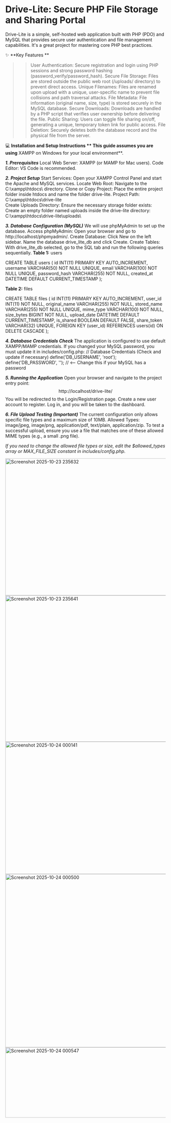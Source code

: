 <h1>Drive-Lite: Secure PHP File Storage and Sharing Portal</h1>

Drive-Lite is a simple, self-hosted web application built with PHP (PDO) and MySQL that provides secure user authentication and file management capabilities. It's a great project for mastering core PHP best practices.

✨ **Key Features
**
>> User Authentication: Secure registration and login using PHP sessions and strong password hashing (password_verify/password_hash).
>> Secure File Storage: Files are stored outside the public web root (/uploads/ directory) to prevent direct access.
>> Unique Filenames: Files are renamed upon upload with a unique, user-specific name to prevent file collisions and path traversal attacks.
>> File Metadata: File information (original name, size, type) is stored securely in the MySQL database.
>> Secure Downloads: Downloads are handled by a PHP script that verifies user ownership before delivering the file.
>> Public Sharing: Users can toggle file sharing on/off, generating a unique, temporary token link for public access.
>> File Deletion: Securely deletes both the database record and the physical file from the server.

💻 **Installation and Setup Instructions
**
This guide assumes you are using** XAMPP on Windows for your local environment**.

**_1. Prerequisites_**
Local Web Server: XAMPP (or MAMP for Mac users).
Code Editor: VS Code is recommended.

**_2. Project Setup_**
Start Services: Open your XAMPP Control Panel and start the Apache and MySQL services.
Locate Web Root: Navigate to the C:\xampp\htdocs\ directory.
Clone or Copy Project: Place the entire project folder inside htdocs and name the folder drive-lite.
Project Path: C:\xampp\htdocs\drive-lite\
Create Uploads Directory: Ensure the necessary storage folder exists:
Create an empty folder named uploads inside the drive-lite directory: C:\xampp\htdocs\drive-lite\uploads\

**_3. Database Configuration (MySQL)_**
We will use phpMyAdmin to set up the database.
Access phpMyAdmin: Open your browser and go to http://localhost/phpmyadmin/.
Create Database:
Click New on the left sidebar.
Name the database drive_lite_db and click Create.
Create Tables: With drive_lite_db selected, go to the SQL tab and run the following queries sequentially.
**Table 1:** users

CREATE TABLE users (
    id INT(11) PRIMARY KEY AUTO_INCREMENT,
    username VARCHAR(50) NOT NULL UNIQUE,
    email VARCHAR(100) NOT NULL UNIQUE,
    password_hash VARCHAR(255) NOT NULL,
    created_at DATETIME DEFAULT CURRENT_TIMESTAMP
);

**Table 2:** files

CREATE TABLE files (
    id INT(11) PRIMARY KEY AUTO_INCREMENT,
    user_id INT(11) NOT NULL,
    original_name VARCHAR(255) NOT NULL,
    stored_name VARCHAR(255) NOT NULL UNIQUE,
    mime_type VARCHAR(100) NOT NULL,
    size_bytes BIGINT NOT NULL,
    upload_date DATETIME DEFAULT CURRENT_TIMESTAMP,
    is_shared BOOLEAN DEFAULT FALSE,
    share_token VARCHAR(32) UNIQUE,
    FOREIGN KEY (user_id) REFERENCES users(id) ON DELETE CASCADE
);

**_4. Database Credentials Check_**
The application is configured to use default XAMPP/MAMP credentials. If you changed your MySQL password, you must update it in includes/config.php:
// Database Credentials (Check and update if necessary)
define('DB_USERNAME', 'root'); 
define('DB_PASSWORD', ''); // <-- Change this if your MySQL has a password

**_5. Running the Application_**
Open your browser and navigate to the project entry point:
$$\text{http://localhost/drive-lite/}$$
You will be redirected to the Login/Registration page.
Create a new user account to register.
Log in, and you will be taken to the dashboard.

**_6. File Upload Testing (Important)_**
The current configuration only allows specific file types and a maximum size of 10MB.
Allowed Types: image/jpeg, image/png, application/pdf, text/plain, application/zip.
To test a successful upload, ensure you use a file that matches one of these allowed MIME types (e.g., a small .png file).

_If you need to change the allowed file types or size, edit the $allowed_types array or MAX_FILE_SIZE constant in includes/config.php._

<img width="800" height="431" alt="Screenshot 2025-10-23 235632" src="https://github.com/user-attachments/assets/918a2d8e-213b-40a6-99f1-6931b34ea569" />
<img width="781" height="460" alt="Screenshot 2025-10-23 235641" src="https://github.com/user-attachments/assets/e8afe297-c1b4-46aa-b293-a59de1441a60" />
<img width="1899" height="416" alt="Screenshot 2025-10-24 000141" src="https://github.com/user-attachments/assets/85d23677-c502-4733-85e4-634adee9eb06" />
<img width="1912" height="545" alt="Screenshot 2025-10-24 000500" src="https://github.com/user-attachments/assets/b3ac31ef-f8dd-4e5e-9f63-16dcf2c44296" />
<img width="515" height="221" alt="Screenshot 2025-10-24 000547" src="https://github.com/user-attachments/assets/ca469b3f-4a40-44fc-97a5-40fb50af5744" />

